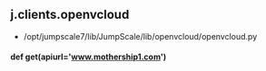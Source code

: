 ## j.clients.openvcloud

- /opt/jumpscale7/lib/JumpScale/lib/openvcloud/openvcloud.py

#### def get(apiurl='www.mothership1.com') 


